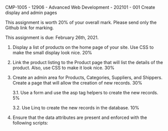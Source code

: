 CMP-1005 - 12906 - Advanced Web Development - 202101 - 001
Create display and admin pages

This assignment is worth 20% of your overall mark. Please send only the Github link for marking.

This assignment is due: February 26th, 2021.



1. Display a list of products on the home page of your site. Use CSS to make the small display look nice. 20%

2. Link the product listing to the Product page that will list the details of the product. Also, use CSS to make it look nice. 30%

3. Create an admin area for Products, Categories, Suppliers, and Shippers. Create a page that will allow the creation of new records. 30%

    3.1. Use a form and use the asp tag helpers to create the new records. 5%

    3.2. Use Linq to create the new records in the database. 10%

4. Ensure that the data attributes are present and enforced with the following scripts:

    <script src="~/lib/jquery-validation/dist/additional-methods.min.js"></script>

    <script src="~/lib/jquery-validation/dist/jquery.validate.min.js"></script>

    <script src="~/lib/jquery-validation-unobtrusive/jquery.validate.unobtrusive.min.js"></script>
